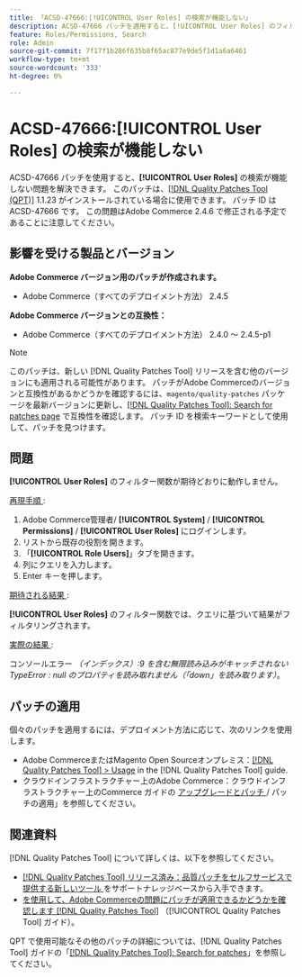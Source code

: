 ```yaml
---
title: 「ACSD-47666:[!UICONTROL User Roles] の検索が機能しない」
description: ACSD-47666 パッチを適用すると、[!UICONTROL User Roles] のフィルター関数が期待どおりに動作しないAdobe Commerceの問題を修正できます。
feature: Roles/Permissions, Search
role: Admin
source-git-commit: 7f17f1b286f635b8f65ac877e9de5f1d1a6a6461
workflow-type: tm+mt
source-wordcount: '333'
ht-degree: 0%

---
```


# ACSD-47666:**[!UICONTROL User Roles]** の検索が機能しない

ACSD-47666 パッチを使用すると、**[!UICONTROL User Roles]** の検索が機能しない問題を解決できます。 このパッチは、[[!DNL Quality Patches Tool (QPT)]](https://experienceleague.adobe.com/en/docs/commerce-knowledge-base/kb/announcements/commerce-announcements/magento-quality-patches-released-new-tool-to-self-serve-quality-patches) 1.1.23 がインストールされている場合に使用できます。 パッチ ID は ACSD-47666 です。 この問題はAdobe Commerce 2.4.6 で修正される予定であることに注意してください。

## 影響を受ける製品とバージョン

**Adobe Commerce バージョン用のパッチが作成されます。**

* Adobe Commerce（すべてのデプロイメント方法） 2.4.5

**Adobe Commerce バージョンとの互換性：**

* Adobe Commerce（すべてのデプロイメント方法） 2.4.0 ～ 2.4.5-p1

>[!NOTE]
>
>このパッチは、新しい [!DNL Quality Patches Tool] リリースを含む他のバージョンにも適用される可能性があります。 パッチがAdobe Commerceのバージョンと互換性があるかどうかを確認するには、`magento/quality-patches` パッケージを最新バージョンに更新し、[[!DNL Quality Patches Tool]: Search for patches page](https://experienceleague.adobe.com/tools/commerce-quality-patches/index.html) で互換性を確認します。 パッチ ID を検索キーワードとして使用して、パッチを見つけます。

## 問題

**[!UICONTROL User Roles]** のフィルター関数が期待どおりに動作しません。

<u> 再現手順 </u>:

1. Adobe Commerce管理者/ **[!UICONTROL System]** / **[!UICONTROL Permissions]** / **[!UICONTROL User Roles]** にログインします。
1. リストから既存の役割を開きます。
1. 「**[!UICONTROL Role Users]**」タブを開きます。
1. 列にクエリを入力します。
1. Enter キーを押します。

<u> 期待される結果 </u>:

**[!UICONTROL User Roles]** のフィルター関数では、クエリに基づいて結果がフィルタリングされます。

<u> 実際の結果 </u>:

コンソールエラー _（インデックス）:9 を含む無限読み込みがキャッチされない TypeError : null のプロパティを読み取れません（「down」を読み取ります）_。

## パッチの適用

個々のパッチを適用するには、デプロイメント方法に応じて、次のリンクを使用します。

* Adobe CommerceまたはMagento Open Sourceオンプレミス：[[!DNL Quality Patches Tool] > Usage](https://experienceleague.adobe.com/docs/commerce-operations/tools/quality-patches-tool/usage.html) in the [!DNL Quality Patches Tool] guide.
* クラウドインフラストラクチャー上のAdobe Commerce：クラウドインフラストラクチャー上のCommerce ガイドの [ アップグレードとパッチ ](https://experienceleague.adobe.com/docs/commerce-cloud-service/user-guide/develop/upgrade/apply-patches.html)/ パッチの適用」を参照してください。 

## 関連資料

[!DNL Quality Patches Tool] について詳しくは、以下を参照してください。

* [[!DNL Quality Patches Tool]  リリース済み：品質パッチをセルフサービスで提供する新しいツール ](https://experienceleague.adobe.com/en/docs/commerce-knowledge-base/kb/announcements/commerce-announcements/magento-quality-patches-released-new-tool-to-self-serve-quality-patches) をサポートナレッジベースから入手できます。
* [ を使用して、Adobe Commerceの問題にパッチが適用できるかどうかを確認します  [!DNL Quality Patches Tool]](/help/tools/quality-patches-tool/patches-available-in-qpt/check-patch-for-magento-issue-with-magento-quality-patches.md) （[!UICONTROL Quality Patches Tool] ガイド）。


QPT で使用可能なその他のパッチの詳細については、[!DNL Quality Patches Tool] ガイドの「[[!DNL Quality Patches Tool]: Search for patches](https://experienceleague.adobe.com/tools/commerce-quality-patches/index.html)」を参照してください。
